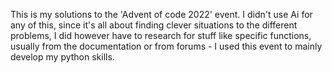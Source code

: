 This is my solutions to the 'Advent of code 2022' event.
I didn't use Ai for any of this, since it's all about finding clever situations to the different problems,
I did however have to research for stuff like specific functions, usually from the documentation or from forums - I used this event to mainly develop my python skills.
